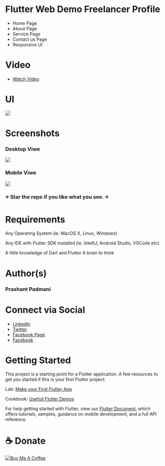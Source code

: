 # Flutter Web Demo Freelancer Profile

- Home Page 
- About Page
- Service Page
- Contact us Page
- Responsive UI

# Video
- <a href="https://youtu.be/uFMOtZSV26o">Watch Video</a>

# UI
<img src="https://github.com/Prashant09mca/FlutterWeb-Demo-FreelancerProfile/blob/master/demo.gif"/>

# Screenshots 
<h3>Desktop Viwe</h3>
<img src="https://github.com/Prashant09mca/FlutterWeb-Demo-FreelancerProfile/blob/master/web.png"/>

<h3>Mobile Viwe</h3>
<img src="https://github.com/Prashant09mca/FlutterWeb-Demo-FreelancerProfile/blob/master/mobile.png"/>

<h3> ⭐ Star the repo if you like what you see. ⭐</h3>


# Requirements
Any Operating System (ie. MacOS X, Linux, Windows)<p>
Any IDE with Flutter SDK installed (ie. IntelliJ, Android Studio, VSCode etc)<p>
A little knowledge of Dart and Flutter
A brain to think

# Author(s)
 <h3>Prashant Padmani</h3>
 
# Connect via Social
- <a href="https://www.linkedin.com/in/prashant-padmani-14b55649/">Linkedin</a>
- <a href="https://twitter.com/PadmaniPrashant">Twitter</a>
- <a href="https://www.facebook.com/technoprashant1336">Facebook Page</a>
- <a href="https://www.facebook.com/padmaniprashant">Facebook</a>

# Getting Started
This project is a starting point for a Flutter application.
A few resources to get you started if this is your first Flutter project:

Lab: <a href="https://flutter.dev/docs/get-started/codelab">Make your First Flutter App</a><p>
Cookbook: <a href="https://flutter.dev/docs/cookbook">Usefull Flutter Demos</a>

For help getting started with Flutter, view our <a href="https://flutter.dev/docs">Flutter Document</a>, which offers tutorials, samples, guidance on mobile development, and a full API reference.

 # ☕️ Donate
 <a href="https://www.buymeacoffee.com/technoprashant" target="_blank"><img src="https://bmc-cdn.nyc3.digitaloceanspaces.com/BMC-button-images/custom_images/orange_img.png" alt="Buy Me A Coffee" style="height: auto !important;width: auto !important;" ></a>
